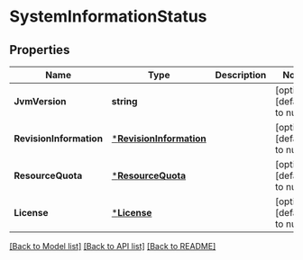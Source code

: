 # SystemInformationStatus

## Properties
Name | Type | Description | Notes
------------ | ------------- | ------------- | -------------
**JvmVersion** | **string** |  | [optional] [default to null]
**RevisionInformation** | [***RevisionInformation**](RevisionInformation.md) |  | [optional] [default to null]
**ResourceQuota** | [***ResourceQuota**](ResourceQuota.md) |  | [optional] [default to null]
**License** | [***License**](License.md) |  | [optional] [default to null]

[[Back to Model list]](../README.md#documentation-for-models) [[Back to API list]](../README.md#documentation-for-api-endpoints) [[Back to README]](../README.md)


